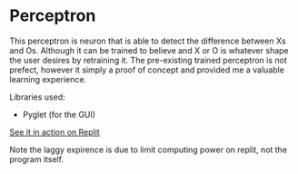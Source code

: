 # Perceptron

This perceptron is neuron that is able to detect the difference between Xs and Os. Although it can be trained to believe and X or O is whatever shape the user desires by retraining it. The pre-existing trained perceptron is not prefect, however it simply a proof of concept and provided me a valuable learning experience.

Libraries used:
* Pyglet (for the GUI)

[See it in action on Replit](https://replit.com/@NishantP13/Perceptron?lite=true)

Note the laggy expirence is due to limit computing power on replit, not the program itself.
